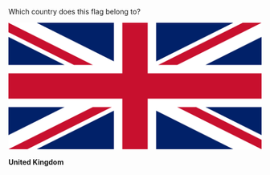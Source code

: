 Which country does this flag belong to?

![Flag of United Kingdom](images/Flag_of_the_United_Kingdom.svg)
<!--question-->
**United Kingdom**